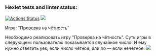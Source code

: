### Hexlet tests and linter status:
[![Actions Status](https://github.com/romankostrov/php-project-45/actions/workflows/hexlet-check.yml/badge.svg)](https://github.com/romankostrov/php-project-45/actions)
<a href="https://codeclimate.com/github/romankostrov/php-project-45/maintainability"><img src="https://api.codeclimate.com/v1/badges/60c5b284afaad7addc63/maintainability" /></a>
</p>Игра: "Проверка на чётность"
</p>Необходимо реализовать игру "Проверка на чётность". Суть игры в следующем: пользователю показывается случайное число. И ему нужно ответить yes, если число чётное, или no — если нечётное.
<a href="https://asciinema.org/a/LHtTuYG2yWymkULo8aOiRss72" target="_blank"><img src="https://asciinema.org/a/LHtTuYG2yWymkULo8aOiRss72.svg" /></a>